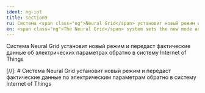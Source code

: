 ```yaml
---
ident: ng-iot
title: section9
ru: Система <span class="ng">Neural Grid</span> установит новый режим и передаст фактические данные об электрических параметрах обратно в систему <span class="iot">Internet of Things</span>.
en: <span class="ng">The Neural Grid</span> system sets the new mode and sends the actual data related to electrical mode back to <span class="iot">the Internet of Things system</span>.
---
```

Система <span class="ng">Neural Grid</span> установит новый режим и передаст фактические данные об электрических параметрах обратно в систему <span class="iot">Internet of Things</span>

[//]: # Система <span class="ng">Neural Grid</span> установит новый режим и передаст фактические данные по электрическим параметрам обратно в систему <span class="iot">Internet of Things</span>